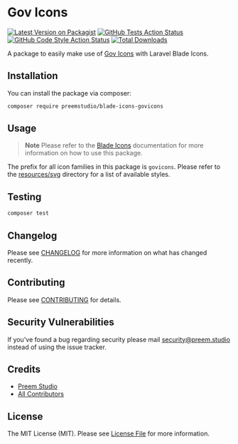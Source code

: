 # Gov Icons

[![Latest Version on Packagist](https://img.shields.io/packagist/v/preemstudio/blade-icons-govicons.svg?style=flat-square)](https://packagist.org/packages/preemstudio/blade-icons-govicons)
[![GitHub Tests Action Status](https://img.shields.io/github/actions/workflow/status/preemstudio/blade-icons-govicons/run-tests.yml?branch=main&label=tests&style=flat-square)](https://github.com/PreemStudio/blade-icons-govicons/actions?query=workflow%3Arun-tests+branch%3Amain)
[![GitHub Code Style Action Status](https://img.shields.io/github/actions/workflow/status/preemstudio/blade-icons-govicons/fix-php-code-style-issues.yml?branch=main&label=code%20style&style=flat-square)](https://github.com/PreemStudio/blade-icons-govicons/actions?query=workflow%3A"Fix+PHP+code+style+issues"+branch%3Amain)
[![Total Downloads](https://img.shields.io/packagist/dt/preemstudio/blade-icons-govicons.svg?style=flat-square)](https://packagist.org/packages/preemstudio/blade-icons-govicons)

A package to easily make use of [Gov Icons](https://github.com/540co/govicons) with Laravel Blade Icons.

## Installation

You can install the package via composer:

```bash
composer require preemstudio/blade-icons-govicons
```

## Usage

> **Note**
> Please refer to the [Blade Icons](https://github.com/PreemStudio/blade-icons) documentation for more information on how to use this package.

The prefix for all icon families in this package is `govicons`. Please refer to the [resources/svg](/resources/svg) directory for a list of available styles.

## Testing

```bash
composer test
```

## Changelog

Please see [CHANGELOG](CHANGELOG.md) for more information on what has changed recently.

## Contributing

Please see [CONTRIBUTING](CONTRIBUTING.md) for details.

## Security Vulnerabilities

If you've found a bug regarding security please mail [security@preem.studio](mailto:security@preem.studio) instead of using the issue tracker.

## Credits

- [Preem Studio](https://github.com/PreemStudio)
- [All Contributors](../../contributors)

## License

The MIT License (MIT). Please see [License File](LICENSE.md) for more information.
